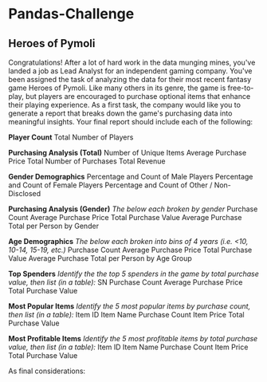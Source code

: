 # Pandas-Challenge

## Heroes of Pymoli

Congratulations! After a lot of hard work in the data munging mines, you've landed a job as Lead Analyst for an independent gaming company. You've been assigned the task of analyzing the data for their most recent fantasy game Heroes of Pymoli.
Like many others in its genre, the game is free-to-play, but players are encouraged to purchase optional items that enhance their playing experience. As a first task, the company would like you to generate a report that breaks down the game's purchasing data into meaningful insights.
Your final report should include each of the following:

**Player Count**
Total Number of Players

**Purchasing Analysis (Total)**
Number of Unique Items
Average Purchase Price
Total Number of Purchases
Total Revenue

**Gender Demographics**
Percentage and Count of Male Players
Percentage and Count of Female Players
Percentage and Count of Other / Non-Disclosed

**Purchasing Analysis (Gender)**
*The below each broken by gender*
Purchase Count
Average Purchase Price
Total Purchase Value
Average Purchase Total per Person by Gender

**Age Demographics**
*The below each broken into bins of 4 years (i.e. <10, 10-14, 15-19, etc.)*
Purchase Count
Average Purchase Price
Total Purchase Value
Average Purchase Total per Person by Age Group

**Top Spenders**
*Identify the the top 5 spenders in the game by total purchase value, then list (in a table):*
SN
Purchase Count
Average Purchase Price
Total Purchase Value

**Most Popular Items**
*Identify the 5 most popular items by purchase count, then list (in a table):*
Item ID
Item Name
Purchase Count
Item Price
Total Purchase Value

**Most Profitable Items**
*Identify the 5 most profitable items by total purchase value, then list (in a table):*
Item ID
Item Name
Purchase Count
Item Price
Total Purchase Value

As final considerations:


